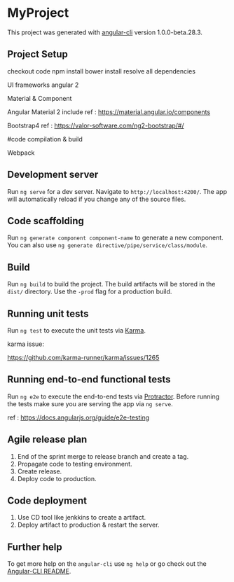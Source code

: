 # MyProject

This project was generated with [angular-cli](https://github.com/angular/angular-cli) version 1.0.0-beta.28.3.

## Project Setup

checkout code
npm install
bower install
resolve all dependencies

UI frameworks
angular 2

Material & Component

Angular Material 2 include
ref : https://material.angular.io/components

Bootstrap4
ref : https://valor-software.com/ng2-bootstrap/#/

#code compilation & build

Webpack


## Development server
Run `ng serve` for a dev server. Navigate to `http://localhost:4200/`. The app will automatically reload if you change any of the source files.

## Code scaffolding

Run `ng generate component component-name` to generate a new component. You can also use `ng generate directive/pipe/service/class/module`.

## Build

Run `ng build` to build the project. The build artifacts will be stored in the `dist/` directory. Use the `-prod` flag for a production build.

## Running unit tests

Run `ng test` to execute the unit tests via [Karma](https://karma-runner.github.io).

karma issue:

https://github.com/karma-runner/karma/issues/1265

## Running end-to-end functional tests

Run `ng e2e` to execute the end-to-end tests via [Protractor](http://www.protractortest.org/).
Before running the tests make sure you are serving the app via `ng serve`.

ref : https://docs.angularjs.org/guide/e2e-testing

## Agile release plan

 1) End of the sprint merge to release branch and create a tag.
 2) Propagate code to testing environment.
 3) Create release.
 4) Deploy code to production.

## Code deployment

1) Use CD tool like jenkkins to create a artifact.
2) Deploy artifact to production & restart the server.

## Further help

To get more help on the `angular-cli` use `ng help` or go check out the [Angular-CLI README](https://github.com/angular/angular-cli/blob/master/README.md).
